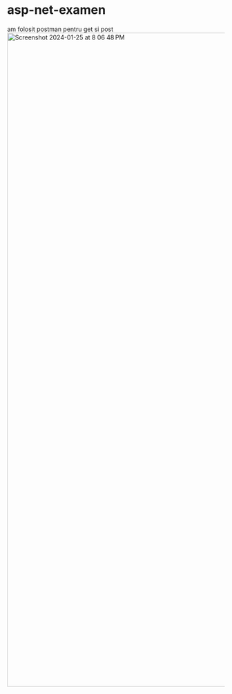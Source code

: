 # asp-net-examen
am folosit postman pentru get si post
<img width="1512" alt="Screenshot 2024-01-25 at 8 06 48 PM" src="https://github.com/AlexandraVlaicu/asp-net-examen/assets/127432626/4835a2ce-7046-4e36-b932-713155571216">
